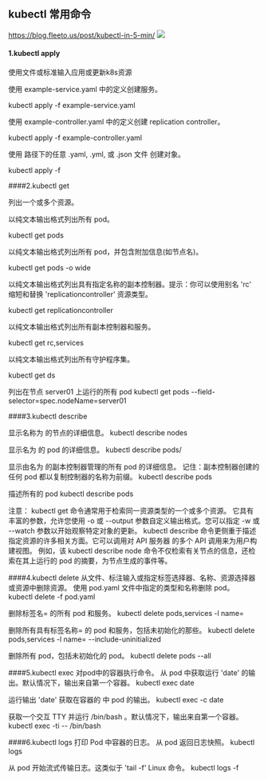 ## kubectl 常用命令

https://blog.fleeto.us/post/kubectl-in-5-min/
![](https://blog.fleeto.us/post/kubectl-in-5-min/images/kubectl-command.png)

#### 1.kubectl apply 

使用文件或标准输入应用或更新k8s资源

使用 example-service.yaml 中的定义创建服务。

kubectl apply -f example-service.yaml

使用 example-controller.yaml 中的定义创建 replication controller。

kubectl apply -f example-controller.yaml

使用 <directory> 路径下的任意 .yaml, .yml, 或 .json 文件 创建对象。

kubectl apply -f <directory>


####2.kubectl get 

列出一个或多个资源。

以纯文本输出格式列出所有 pod。

kubectl get pods

以纯文本输出格式列出所有 pod，并包含附加信息(如节点名)。

kubectl get pods -o wide

以纯文本输出格式列出具有指定名称的副本控制器。提示：你可以使用别名 'rc' 缩短和替换 'replicationcontroller' 资源类型。

kubectl get replicationcontroller <rc-name>

以纯文本输出格式列出所有副本控制器和服务。

kubectl get rc,services

以纯文本输出格式列出所有守护程序集。

kubectl get ds

列出在节点 server01 上运行的所有 pod
kubectl get pods --field-selector=spec.nodeName=server01


####3.kubectl describe

显示名称为 <node-name> 的节点的详细信息。
kubectl describe nodes <node-name>

显示名为 <pod-name> 的 pod 的详细信息。
kubectl describe pods/<pod-name>

显示由名为 <rc-name> 的副本控制器管理的所有 pod 的详细信息。
记住：副本控制器创建的任何 pod 都以复制控制器的名称为前缀。
kubectl describe pods <rc-name>

描述所有的 pod
kubectl describe pods


注意：
kubectl get 命令通常用于检索同一资源类型的一个或多个资源。 它具有丰富的参数，允许您使用 -o 或 --output 参数自定义输出格式。您可以指定 -w 或 --watch 参数以开始观察特定对象的更新。 kubectl describe 命令更侧重于描述指定资源的许多相关方面。它可以调用对 API 服务器 的多个 API 调用来为用户构建视图。 例如，该 kubectl describe node 命令不仅检索有关节点的信息，还检索在其上运行的 pod 的摘要，为节点生成的事件等。



####4.kubectl delete
从文件、标注输入或指定标签选择器、名称、资源选择器或资源中删除资源。
使用 pod.yaml 文件中指定的类型和名称删除 pod。
kubectl delete -f pod.yaml

删除标签名= <label-name> 的所有 pod 和服务。
kubectl delete pods,services -l name=<label-name>

删除所有具有标签名称= <label-name> 的 pod 和服务，包括未初始化的那些。
kubectl delete pods,services -l name=<label-name> --include-uninitialized

删除所有 pod，包括未初始化的 pod。
kubectl delete pods --all


####5.kubectl exec
对pod中的容器执行命令。
从 pod <pod-name> 中获取运行 'date' 的输出。默认情况下，输出来自第一个容器。
kubectl exec <pod-name> date
  
运行输出 'date' 获取在容器的 <container-name> 中 pod <pod-name> 的输出。
kubectl exec <pod-name> -c <container-name> date

获取一个交互 TTY 并运行 /bin/bash <pod-name >。默认情况下，输出来自第一个容器。
kubectl exec -ti <pod-name> -- /bin/bash


####6.kubectl logs
打印 Pod 中容器的日志。
从 pod 返回日志快照。
kubectl logs <pod-name>

从 pod <pod-name> 开始流式传输日志。这类似于 'tail -f' Linux 命令。
kubectl logs -f <pod-name>








 
